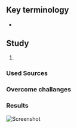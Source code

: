 # 


## Key terminology

* 

## Study

1.

### Used Sources


### Overcome challanges

### Results 

![Screenshot]()
